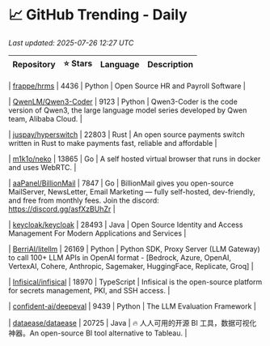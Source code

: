 # 📈 GitHub Trending - Daily

_Last updated: 2025-07-26 12:27 UTC_

| Repository | ⭐ Stars | Language | Description |
|------------|--------:|----------|-------------|

| [frappe/hrms](https://github.com/frappe/hrms) | 4436 | Python | Open Source HR and Payroll Software |

| [QwenLM/Qwen3-Coder](https://github.com/QwenLM/Qwen3-Coder) | 9123 | Python | Qwen3-Coder is the code version of Qwen3, the large language model series developed by Qwen team, Alibaba Cloud. |

| [juspay/hyperswitch](https://github.com/juspay/hyperswitch) | 22803 | Rust | An open source payments switch written in Rust to make payments fast, reliable and affordable |

| [m1k1o/neko](https://github.com/m1k1o/neko) | 13865 | Go | A self hosted virtual browser that runs in docker and uses WebRTC. |

| [aaPanel/BillionMail](https://github.com/aaPanel/BillionMail) | 7847 | Go | BillionMail gives you open-source MailServer, NewsLetter, Email Marketing — fully self-hosted, dev-friendly, and free from monthly fees. Join the discord: https://discord.gg/asfXzBUhZr |

| [keycloak/keycloak](https://github.com/keycloak/keycloak) | 28493 | Java | Open Source Identity and Access Management For Modern Applications and Services |

| [BerriAI/litellm](https://github.com/BerriAI/litellm) | 26169 | Python | Python SDK, Proxy Server (LLM Gateway) to call 100+ LLM APIs in OpenAI format - [Bedrock, Azure, OpenAI, VertexAI, Cohere, Anthropic, Sagemaker, HuggingFace, Replicate, Groq] |

| [Infisical/infisical](https://github.com/Infisical/infisical) | 18970 | TypeScript | Infisical is the open-source platform for secrets management, PKI, and SSH access. |

| [confident-ai/deepeval](https://github.com/confident-ai/deepeval) | 9439 | Python | The LLM Evaluation Framework |

| [dataease/dataease](https://github.com/dataease/dataease) | 20725 | Java | 🔥 人人可用的开源 BI 工具，数据可视化神器。An open-source BI tool alternative to Tableau. |
